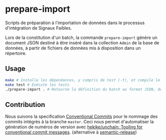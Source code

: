 # prepare-import

Scripts de préparation à l'importation de données dans le processus d'intégration de Signaux Faibles.

Lors de la constitution d'un batch, la commande `prepare-import` génère un document JSON destiné à être inséré dans la collection `Admin` de la base de données, à partir de fichiers de données mis à disposition dans un répertoire.

## Usage

```sh
make # Installe les dépendances, y compris de test (-t), et compile le binaire
make test # Exécute les tests
./prepare-import . # Retourne la définition du batch au format JSON, depuis le répertoire courant
```

## Contribution

Nous suivons la specification [Conventional Commits](https://www.conventionalcommits.org/) pour le nommage des commits intégrés à la branche `master`. Ceci nous permet d'automatiser la génération de numéros de version avec [hekike/unchain: Tooling for conventional commit messages](https://github.com/hekike/unchain). (alternative à [semantic-release](https://github.com/semantic-release/semantic-release))
